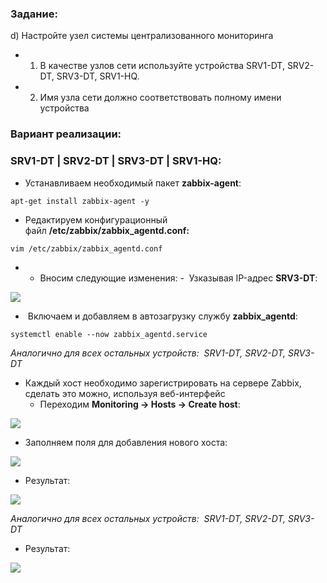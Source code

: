 ### Задание:

d) Настройте узел системы централизованного мониторинга

- 1. В качестве узлов сети используйте устройства SRV1-DT, SRV2-DT, SRV3-DT, SRV1-HQ.
- 2. Имя узла сети должно соответствовать полному имени устройства

### Вариант реализации:

### SRV1-DT | SRV2-DT | SRV3-DT | SRV1-HQ:

- Устанавливаем необходимый пакет **zabbix-agent**:

```
apt-get install zabbix-agent -y
```

- Редактируем конфигурационный файл **/etc/zabbix/zabbix_agentd.conf:**

```
vim /etc/zabbix/zabbix_agentd.conf
```

- - Вносим следующие изменения:
        -  Узказывая IP-адрес **SRV3-DT**:

![](https://sysahelper.ru/pluginfile.php/845/mod_page/content/3/image.png)

-  Включаем и добавляем в автозагрузку службу **zabbix_agentd**:

```
systemctl enable --now zabbix_agentd.service
```

_Аналогично для всех остальных устройств:  SRV1-DT, SRV2-DT, SRV3-DT_

- Каждый хост необходимо зарегистрировать на сервере Zabbix, сделать это можно, используя веб-интерфейс
    - Переходим **Monitoring -> Hosts -> Create host**:

![](https://sysahelper.ru/pluginfile.php/845/mod_page/content/3/image%20%281%29.png)

- Заполняем поля для добавления нового хоста:

![](https://sysahelper.ru/pluginfile.php/845/mod_page/content/3/image%20%282%29.png)

- Результат:

![](https://sysahelper.ru/pluginfile.php/845/mod_page/content/3/image%20%283%29.png)

_Аналогично для всех остальных устройств:  SRV1-DT, SRV2-DT, SRV3-DT_

- Результат:

![](https://sysahelper.ru/pluginfile.php/845/mod_page/content/3/image%20%284%29.png)